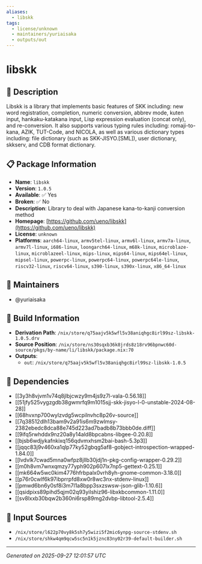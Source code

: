 ```yaml
---
aliases:
  - libskk
tags:
  - license/unknown
  - maintainers/yuriaisaka
  - outputs/out
---
```


# libskk

## 📝 Description

Libskk is a library that implements basic features of SKK including:
new word registration, completion, numeric conversion, abbrev mode, kuten input,
hankaku-katakana input, Lisp expression evaluation (concat only), and re-conversion.
It also supports various typing rules including: romaji-to-kana, AZIK, TUT-Code, and NICOLA,
as well as various dictionary types including: file dictionary (such as SKK-JISYO.[SML]),
user dictionary, skkserv, and CDB format dictionary.


## 📋 Package Information

- **Name**: `libskk`
- **Version**: `1.0.5`
- **Available**: ✅ Yes
- **Broken**: ✅ No
- **Description**: Library to deal with Japanese kana-to-kanji conversion method
- **Homepage**: [https://github.com/ueno/libskk](https://github.com/ueno/libskk)
- **License**: `unknown`
- **Platforms**: `aarch64-linux`, `armv5tel-linux`, `armv6l-linux`, `armv7a-linux`, `armv7l-linux`, `i686-linux`, `loongarch64-linux`, `m68k-linux`, `microblaze-linux`, `microblazeel-linux`, `mips-linux`, `mips64-linux`, `mips64el-linux`, `mipsel-linux`, `powerpc-linux`, `powerpc64-linux`, `powerpc64le-linux`, `riscv32-linux`, `riscv64-linux`, `s390-linux`, `s390x-linux`, `x86_64-linux`
## 👥 Maintainers

- @yuriaisaka


## 🔧 Build Information

- **Derivation Path**: `/nix/store/q75aajv5k5wfl5v38aniqhgc8irl99sz-libskk-1.0.5.drv`
- **Source Position**: `/nix/store/ns30sqxb36k8jrds8z18rv96bpnwc60d-source/pkgs/by-name/li/libskk/package.nix:70`
- **Outputs**:
  - `out`:  `/nix/store/q75aajv5k5wfl5v38aniqhgc8irl99sz-libskk-1.0.5`

## 🔗 Dependencies

- [[3y3h8vjvm1v74q8jlbjcwzy9m4js9z7l-vala-0.56.18]]
- [[51jfy525vygzgdb38gwmrfq9m1015sjj-skk-jisyo-l-0-unstable-2024-08-28]]
- [[68hvxnp700wylzvdg5wcpilnvhc8p26v-source]]
- [[7q38512dlh13bam9v2a91is6m9zwlmsy-2382ebedc8dca88e745d223ad7badb8b73bbb0de.diff]]
- [[9ifq5rwhddx9nz20a8y14ald8bpcabns-libgee-0.20.8]]
- [[bjsb6wdjykafnkixq156qdvmxhsm2bai-bash-5.3p3]]
- [[jqqc83j9v460xa1qlp77ky52gbqg5af8-gobject-introspection-wrapped-1.84.0]]
- [[lvdvlk7cwad5mna0wfpz8jllb30jdj1n-pkg-config-wrapper-0.29.2]]
- [[m0h8vm7wnxqmzy77yph902p607lx7np5-gettext-0.25.1]]
- [[mk664w5wc0kim4776hfrbpalx0vrh8yh-gnome-common-3.18.0]]
- [[p76r0cwlf6k97ibprrpfd8xw0r8wc3nx-stdenv-linux]]
- [[pmwd6bn6y0sf8i3m7l1a8bpp3sxzswsw-json-glib-1.10.6]]
- [[qsidpixs89pihd5qjm02q93yilshiz96-libxkbcommon-1.11.0]]
- [[sv8lxxb30bqw2b360ni6rsp89mg2dvbp-libtool-2.5.4]]

## 📁 Input Sources

- `/nix/store/l622p70vy8k5sh7y5wizi5f2mic6ynpg-source-stdenv.sh`
- `/nix/store/shkw4qm9qcw5sc5n1k5jznc83ny02r39-default-builder.sh`

---
*Generated on 2025-09-27 12:01:57 UTC*
